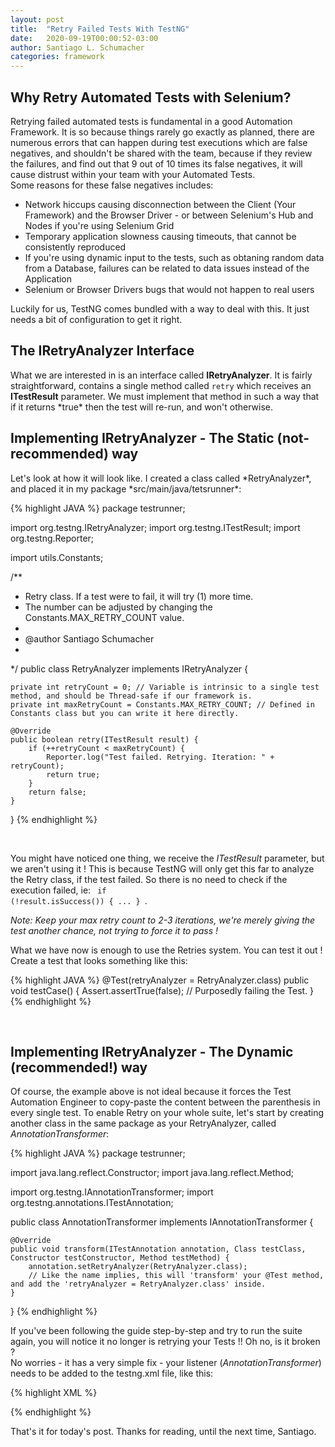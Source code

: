 ```yaml
---
layout: post
title:  "Retry Failed Tests With TestNG"
date:   2020-09-19T00:00:52-03:00
author: Santiago L. Schumacher
categories: framework
---
```


<h2>Why Retry Automated Tests with Selenium?</h2>

Retrying failed automated tests is fundamental in a good Automation Framework. It is so because things rarely go exactly as planned, there are numerous errors
that can happen during test executions which are false negatives, and shouldn't be shared with the team, because if they review the failures, and find out that 9 out of 10 times
its false negatives, it will cause distrust within your team with your Automated Tests. 
<br/>
Some reasons for these false negatives includes: <br />
<ul>
	<li>Network hiccups causing disconnection between the Client (Your Framework) and the Browser Driver - or between Selenium's Hub and Nodes if you're using Selenium Grid</li>
	<li>Temporary application slowness causing timeouts, that cannot be consistently reproduced</li>
	<li>If you're using dynamic input to the tests, such as obtaning random data from a Database, failures can be related to data issues instead of the Application</li>
	<li>Selenium or Browser Drivers bugs that would not happen to real users</li>
</ul>

Luckily for us, TestNG comes bundled with a way to deal with this. It just needs a bit of configuration to get it right.

<h2>The IRetryAnalyzer Interface</h2>
What we are interested in is an interface called <strong>IRetryAnalyzer</strong>. It is fairly straightforward, contains a single method called <code>retry</code>
which receives an <strong>ITestResult</strong> parameter. 
We must implement that method in such a way that if it returns *true* then the test will re-run, and won't otherwise.

<h2>Implementing IRetryAnalyzer - The Static (not-recommended) way</h2>
Let's look at how it will look like. I created a class called *RetryAnalyzer*, and placed it in my package *src/main/java/tetsrunner*:

{% highlight JAVA %}
package testrunner;

import org.testng.IRetryAnalyzer;
import org.testng.ITestResult;
import org.testng.Reporter;

import utils.Constants;

/**
 * Retry class. If a test were to fail, it will try (1) more time. 
 * The number can be adjusted by changing the Constants.MAX_RETRY_COUNT value.
 * 
 * @author Santiago Schumacher
 *
 */
public class RetryAnalyzer implements IRetryAnalyzer {

	private int retryCount = 0; // Variable is intrinsic to a single test method, and should be Thread-safe if our framework is.
    private int maxRetryCount = Constants.MAX_RETRY_COUNT; // Defined in Constants class but you can write it here directly.
 
    @Override
    public boolean retry(ITestResult result) {
        if (++retryCount < maxRetryCount) {
            Reporter.log("Test failed. Retrying. Iteration: " + retryCount);
            return true;
        }
        return false;
    }
}
{% endhighlight %}

<br />

You might have noticed one thing, we receive the *ITestResult* parameter, but we aren't using it ! This is because TestNG will only get this far to analyze the Retry class, if 
the test failed. So there is no need to check if the execution failed, ie: <code> if (!result.isSuccess()) { ... } </code>.

<i>Note: Keep your max retry count to 2-3 iterations, we're merely giving the test another chance, not trying to *force* it to pass !</i> <br />

What we have now is enough to use the Retries system. You can test it out ! Create a test that looks something like this:

{% highlight JAVA %}
@Test(retryAnalyzer = RetryAnalyzer.class)
	public void testCase() {
		Assert.assertTrue(false); // Purposedly failing the Test.
	}
{% endhighlight %}

<br />

<h2>Implementing IRetryAnalyzer - The Dynamic (recommended!) way</h2>

Of course, the example above is not ideal because it forces the Test Automation Engineer to copy-paste the content between the parenthesis in every single test.
To enable Retry on your whole suite, let's start by creating another class in the same package as your RetryAnalyzer, called *AnnotationTransformer*: <br />

{% highlight JAVA %}
package testrunner;

import java.lang.reflect.Constructor;
import java.lang.reflect.Method;

import org.testng.IAnnotationTransformer;
import org.testng.annotations.ITestAnnotation;

public class AnnotationTransformer implements IAnnotationTransformer {

	@Override
	public void transform(ITestAnnotation annotation, Class testClass, Constructor testConstructor, Method testMethod) {
		annotation.setRetryAnalyzer(RetryAnalyzer.class);
		// Like the name implies, this will 'transform' your @Test method, and add the 'retryAnalyzer = RetryAnalyzer.class' inside.
	}
	
}
{% endhighlight %}

If you've been following the guide step-by-step and try to run the suite again, you will notice it no longer is retrying your Tests !! Oh no, is it broken ? <br />
No worries - it has a very simple fix - your listener (*AnnotationTransformer*) needs to be added to the testng.xml file, like this:

{% highlight XML %}
<!DOCTYPE suite SYSTEM "https://testng.org/testng-1.0.dtd" >
  
<suite name="Regression" verbose="1">
	<listeners>
        <listener class-name="testrunner.AnnotationTransformer"/> 
        <!-- You can specify as many listeners as you have here, and it will be applied to the entire suite. -->
  	</listeners>
	<test name="Regression1" parallel="methods" thread-count="5">
		<parameter name="driverName" value="CHROME" /> <!-- Sending parameter values through testng.xml -->
		<packages>
			<package name="tests" /> <!-- Replace with the name of the package in which your tests reside -->
		</packages>
	</test>
</suite>
{% endhighlight %}

That's it for today's post. 
Thanks for reading, until the next time,
Santiago.